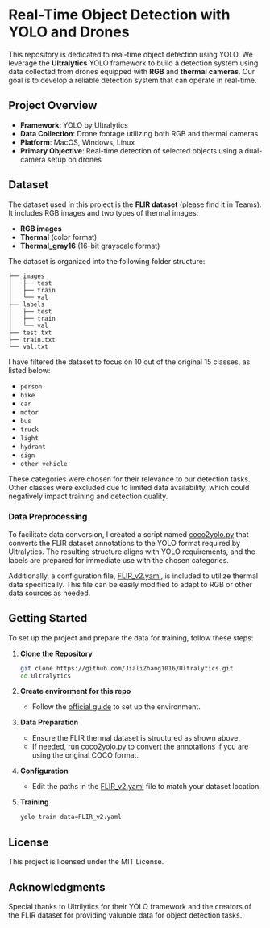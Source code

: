 # Real-Time Object Detection with YOLO and Drones

This repository is dedicated to real-time object detection using YOLO. We leverage the **Ultralytics** YOLO framework to build a detection system using data collected from drones equipped with **RGB** and **thermal cameras**. Our goal is to develop a reliable detection system that can operate in real-time.

## Project Overview

- **Framework**: YOLO by Ultralytics
- **Data Collection**: Drone footage utilizing both RGB and thermal cameras
- **Platform**: MacOS, Windows, Linux
- **Primary Objective**: Real-time detection of selected objects using a dual-camera setup on drones

## Dataset

The dataset used in this project is the **FLIR dataset** (please find it in Teams). It includes RGB images and two types of thermal images:

- **RGB images**
- **Thermal** (color format)
- **Thermal_gray16** (16-bit grayscale format)

The dataset is organized into the following folder structure:

```
├── images
│   ├── test
│   ├── train
│   └── val
├── labels
│   ├── test
│   ├── train
│   └── val
├── test.txt
├── train.txt
└── val.txt
```

I have filtered the dataset to focus on 10 out of the original 15 classes, as listed below:

- `person`
- `bike`
- `car`
- `motor`
- `bus`
- `truck`
- `light`
- `hydrant`
- `sign`
- `other vehicle`

These categories were chosen for their relevance to our detection tasks. Other classes were excluded due to limited data availability, which could negatively impact training and detection quality.

### Data Preprocessing

To facilitate data conversion, I created a script named [coco2yolo.py](ultralytics/cfg/datasets/flir2yolo.py) that converts the FLIR dataset annotations to the YOLO format required by Ultralytics. The resulting structure aligns with YOLO requirements, and the labels are prepared for immediate use with the chosen categories.

Additionally, a configuration file, [FLIR_v2.yaml](ultralytics/cfg/datasets/FLIR_v2.yaml), is included to utilize thermal data specifically. This file can be easily modified to adapt to RGB or other data sources as needed.

## Getting Started

To set up the project and prepare the data for training, follow these steps:

1. **Clone the Repository**

   ```bash
   git clone https://github.com/JialiZhang1016/Ultralytics.git
   cd Ultralytics
   ```
2. **Create envirorment for this repo**
   - Follow the [official guide](README_offical.md) to set up the environment.
3. **Data Preparation**
   - Ensure the FLIR thermal dataset is structured as shown above.
   - If needed, run [coco2yolo.py](ultralytics/cfg/datasets/flir2yolo.py) to convert the annotations if you are using the original COCO format.
5. **Configuration**
   - Edit the paths in the [FLIR_v2.yaml](ultralytics/cfg/datasets/FLIR_v2.yaml) file to match your dataset location.
6. **Training**
    ```bash
    yolo train data=FLIR_v2.yaml
    ```
    

## License

This project is licensed under the MIT License.

## Acknowledgments

Special thanks to Ultrilytics for their YOLO framework and the creators of the FLIR dataset for providing valuable data for object detection tasks.
